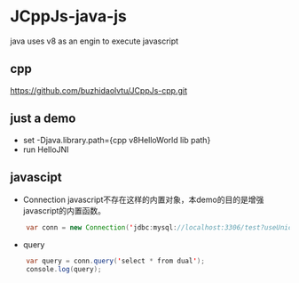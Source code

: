 

# JCppJs-java-js
java uses v8 as an engin to execute javascript 

## cpp
https://github.com/buzhidaolvtu/JCppJs-cpp.git

## just a demo
* set -Djava.library.path={cpp v8HelloWorld lib path}
* run HelloJNI

## javascipt
* Connection
javascript不存在这样的内置对象，本demo的目的是增强javascript的内置函数。
```java
    var conn = new Connection('jdbc:mysql://localhost:3306/test?useUnicode=true&characterEncoding=utf8');
```  
* query 
```java
    var query = conn.query('select * from dual');   
    console.log(query);
```

